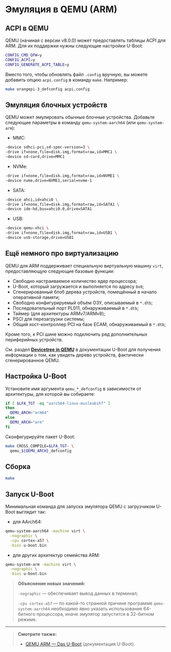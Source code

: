 # Эмуляция в QEMU (ARM)

## ACPI в QEMU

QEMU (начиная с версии v8.0.0) может предоставлять таблицы ACPI для ARM. Для их поддержки нужны следующие настройки U-Boot:

```bash
CONFIG_CMD_QFW=y
CONFIG_ACPI=y
CONFIG_GENERATE_ACPI_TABLE=y
```

Вместо того, чтобы обновлять файл `.config` вручную, вы можете добавить опцию `acpi.config` в команду `make`. Например:

```bash
make orangepi-3_defconfig acpi.config
```

## Эмуляция блочных устройств

QEMU может эмулировать обычные блочные устройства. Добавьте следующие параметры в команду `qemu-system-aarch64` (или `qemu-system-arm`):

- MMC:

```bash
-device sdhci-pci,sd-spec-version=3 \
-drive if=none,file=disk.img,format=raw,id=MMC1 \
-device sd-card,drive=MMC1
```

- NVMe:

```bash
-drive if=none,file=disk.img,format=raw,id=NVME1 \
-device nvme,drive=NVME1,serial=nvme-1
```

- SATA:

```bash
-device ahci,id=ahci0 \
-drive if=none,file=disk.img,format=raw,id=SATA1 \
-device ide-hd,bus=ahci0.0,drive=SATA1
```

- USB:

```bash
-device qemu-xhci \
-drive if=none,file=disk.img,format=raw,id=USB1 \
-device usb-storage,drive=USB1
```

## Ещё немного про виртуализацию

QEMU для ARM поддерживает специальную виртуальную машину `virt`, предоставляющую следующие базовые функции:

- Свободно настраиваемое количество ядер процессора;
- U-Boot, который загружается и выполняется по адресу `0x0`;
- Сгенерированный блоб дерева устройств, помещённый в начало оперативной памяти;
- Свободно конфигурируемый объём ОЗУ, описываемый в `*.dtb`;
- Последовательный порт PL011, обнаруживаемый в `*.dtb`;
- Таймер (для архитектуры ARMv7/ARMv8);
- PSCI для перезагрузки системы;
- Общий хост-контроллер PCI на базе ECAM, обнаруживаемый в `*.dtb`;

Кроме того, к PCI шине можно подключить ряд дополнительных периферийных устройств.

См. раздел [**Devicetree in QEMU**](https://docs.u-boot.org/en/latest/develop/devicetree/dt_qemu.html) в документации U-Boot для получения информации о том, как увидеть дерево устройств, фактически сгенерированное QEMU.

## Настройка U-Boot

Установите имя аргумента `qemu_*_defconfig` в зависимости от архитектуры, для которой вы собираете:

```bash
if [ $LFA_TGT -eq "aarch64-linux-musleabihf" ]
then
  QEMU_ARCH="arm64"
else
  QEMU_ARCH="arm"
fi
```

Сконфигурируйте пакет U-Boot:

```bash
make CROSS_COMPILE=$LFA_TGT- \
  qemu_${QEMU_ARCH}_defconfig
```

## Сборка

```bash
make
```

## Запуск U-Boot

Минимальная команда для запуска эмулятора QEMU с загрузчиком U-Boot выглядит так:

- для AArch64:

```bash
qemu-system-aarch64 -machine virt \
  -nographic \
  -cpu cortex-a57 \
  -bios u-boot.bin
```

- для других архитектур семейства ARM:

```bash
qemu-system-arm -machine virt \
  -nographic \
  -bios u-boot.bin
```

> **Объяснение новых значений:**
>
> `-nographic` — обеспечивает вывод данных в терминал;
>
> `-cpu cortex-a57` — по какой-то странной причине программе `qemu-system-aarch64` необходимо явно указать использование 64-битного процессора, иначе эмулятор запустится в 32-битном режиме.

---

> **Смотрите также:**
>
> - [QEMU ARM — Das U-Boot](https://docs.u-boot.org/en/latest/board/emulation/qemu-arm.html) (документация U-Boot).
